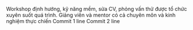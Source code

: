 Workshop định hướng, kỹ năng mềm, sửa CV, phỏng vấn thử được tổ chức xuyên suốt quá trình. Giảng viên và mentor có cả chuyên môn và kinh nghiệm thực chiến
Commit 1 line
Commit 2 line
